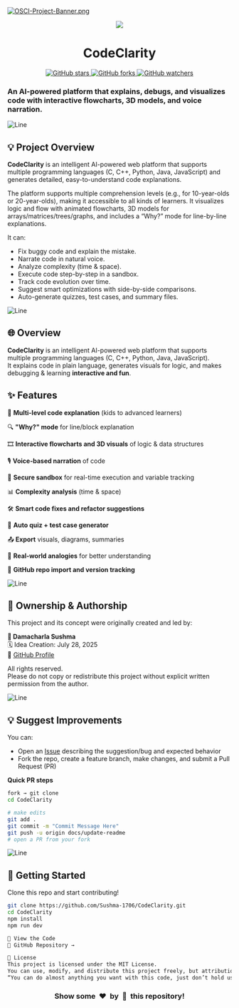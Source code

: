 [![OSCI-Project-Banner.png](https://i.postimg.cc/76mJvBmF/OSCI-Project-Banner.png)](https://postimg.cc/8JfzMb84)

<div align="center">

  <img src="https://readme-typing-svg.herokuapp.com?color=00ffaa&size=35&width=900&height=80&lines=CodeClarity:+Next-Gen+Programming+Companion!"/>

  <h1><b>CodeClarity</b></h1> 

  <!-- Badges -->
  <a href="https://github.com/Sushma-1706/CodeClarity/stargazers">
    <img src="https://img.shields.io/github/stars/Sushma-1706/CodeClarity?style=social" alt="GitHub stars"/>
  </a>
  <a href="https://github.com/Sushma-1706/CodeClarity/network/members">
    <img src="https://img.shields.io/github/forks/Sushma-1706/CodeClarity?style=social" alt="GitHub forks"/>
  </a>
  <a href="https://github.com/Sushma-1706/CodeClarity/watchers">
    <img src="https://img.shields.io/github/watchers/Sushma-1706/CodeClarity?style=social" alt="GitHub watchers"/>
  </a>

</div>

<h3>An AI-powered platform that explains, debugs, and visualizes code with interactive flowcharts, 3D models, and voice narration.</h3>
</div>

![Line](https://user-images.githubusercontent.com/85225156/171937799-8fc9e255-9889-4642-9c92-6df85fb86e82.gif)

## 💡 Project Overview

**CodeClarity** is an intelligent AI-powered web platform that supports multiple programming languages (C, C++, Python, Java, JavaScript) and generates detailed, easy-to-understand code explanations.

The platform supports multiple comprehension levels (e.g., for 10-year-olds or 20-year-olds), making it accessible to all kinds of learners. It visualizes logic and flow with animated flowcharts, 3D models for arrays/matrices/trees/graphs, and includes a “Why?” mode for line-by-line explanations.

It can:
- Fix buggy code and explain the mistake.
- Narrate code in natural voice.
- Analyze complexity (time & space).
- Execute code step-by-step in a sandbox.
- Track code evolution over time.
- Suggest smart optimizations with side-by-side comparisons.
- Auto-generate quizzes, test cases, and summary files.

![Line](https://user-images.githubusercontent.com/85225156/171937799-8fc9e255-9889-4642-9c92-6df85fb86e82.gif)

## 🌐 Overview
**CodeClarity** is an intelligent AI-powered web platform that supports multiple programming languages (C, C++, Python, Java, JavaScript).  
It explains code in plain language, generates visuals for logic, and makes debugging & learning **interactive and fun**.

## ✨ Features

 🧠 **Multi-level code explanation** (kids to advanced learners)
 
 🔍 **"Why?" mode** for line/block explanation
 
 🎞️ **Interactive flowcharts and 3D visuals** of logic & data structures
 
 🎙️ **Voice-based narration** of code
 
 🧪 **Secure sandbox** for real-time execution and variable tracking
 
 📊 **Complexity analysis** (time & space)
 
 🛠️ **Smart code fixes and refactor suggestions**
 
 🧩 **Auto quiz + test case generator**
 
 📤 **Export** visuals, diagrams, summaries
 
 💬 **Real-world analogies** for better understanding
 
 🔗 **GitHub repo import and version tracking**

![Line](https://user-images.githubusercontent.com/85225156/171937799-8fc9e255-9889-4642-9c92-6df85fb86e82.gif)

## 🔐 Ownership & Authorship

This project and its concept were originally created and led by:

**👩 Damacharla Sushma**  
🗓️ Idea Creation: July 28, 2025  
🔗 [GitHub Profile](https://github.com/Sushma-1706)

All rights reserved.  
Please do not copy or redistribute this project without explicit written permission from the author.


![Line](https://user-images.githubusercontent.com/85225156/171937799-8fc9e255-9889-4642-9c92-6df85fb86e82.gif)

## 💡 Suggest Improvements

You can:

- Open an [Issue](https://github.com/Sushma-1706/CodeClarity/issues) describing the suggestion/bug and expected behavior
- Fork the repo, create a feature branch, make changes, and submit a Pull Request (PR)

**Quick PR steps**
```bash
fork → git clone
cd CodeClarity

# make edits
git add .
git commit -m "Commit Message Here"
git push -u origin docs/update-readme
# open a PR from your fork
```

![Line](https://user-images.githubusercontent.com/85225156/171937799-8fc9e255-9889-4642-9c92-6df85fb86e82.gif)

## 🙌 Getting Started

Clone this repo and start contributing!

```bash
git clone https://github.com/Sushma-1706/CodeClarity.git
cd CodeClarity
npm install
npm run dev

👀 View the Code
🔗 GitHub Repository →

📄 License
This project is licensed under the MIT License.
You can use, modify, and distribute this project freely, but attribution is required.
“You can do almost anything you want with this code, just don’t hold us liable, and please keep our names in it.”
```

<h3 align="center">Show some &nbsp;❤️&nbsp; by &nbsp;🌟&nbsp; this repository!</h3>

